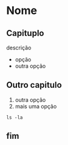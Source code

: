 # Nome
## Capituplo
descrição
- opção
- outra opção

## Outro capitulo

1. outra opção
2. mais uma opção

`
ls -la
`

## fim
